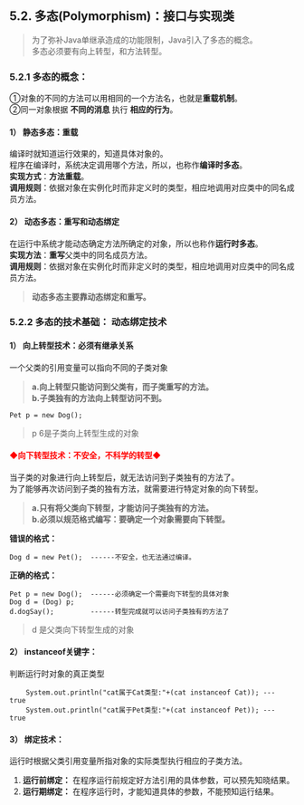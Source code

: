 ## 5.2. 多态(Polymorphism)：接口与实现类   
>为了弥补Java单继承造成的功能限制，Java引入了多态的概念。   
>多态必须要有向上转型，和方法转型。
### 5.2.1 多态的概念： 
①对象的不同的方法可以用相同的一个方法名，也就是**重载机制**。  
②同一对象根据 **不同的消息** 执行 **相应的行为**。  

#### 1） 静态多态：重载  
编译时就知道运行效果的，知道具体对象的。  
程序在编译时，系统决定调用哪个方法，所以，也称作**编译时多态**。  
**实现方式**：**方法重载**。  
**调用规则**：依据对象在实例化时而非定义时的类型，相应地调用对应类中的同名成员方法。  
  
#### 2） 动态多态：重写和动态绑定 
在运行中系统才能动态确定方法所确定的对象，所以也称作**运行时多态**。  
**实现方法**：**重写**父类中的同名成员方法。  
**调用规则**：依据对象在实例化时而非定义时的类型，相应地调用对应类中的同名成员方法。  
>**动态多态主要靠动态绑定和重写。**  
  
### 5.2.2 多态的技术基础： 动态绑定技术  
#### 1） 向上转型技术：必须有继承关系  
 一个父类的引用变量可以指向不同的子类对象     
>**a.向上转型只能访问到父类有，而子类重写的方法。**  
>**b.子类独有的方法向上转型访问不到。**    
  
	Pet p = new Dog();  
>p 6是子类向上转型生成的对象
#### <font color=red>**◆向下转型技术：不安全，不科学的转型◆**</font>  
当子类的对象进行向上转型后，就无法访问到子类独有的方法了。  
为了能够再次访问到子类的独有方法，就需要进行特定对象的向下转型。
>**a.只有将父类向下转型，才能访问子类独有的方法。**  
>**b.必须以规范格式编写：要确定一个对象需要向下转型。**    
  

**错误的格式：**  
  
	Dog d = new Pet();  ------不安全，也无法通过编译。  
**正确的格式：**
	
	Pet p = new Dog();  ------必须确定一个需要向下转型的具体对象
	Dog d = (Dog) p;
	d.dogSay();         ------转型完成就可以访问子类独有的方法了  

>d 是父类向下转型生成的对象  
#### 2） instanceof关键字：  
判断运行时对象的真正类型     
  
		System.out.println("cat属于Cat类型:"+(cat instanceof Cat)); --- true
		System.out.println("cat属于Pet类型:"+(cat instanceof Pet)); --- true
 
#### 3） 绑定技术：
运行时根据父类引用变量所指对象的实际类型执行相应的子类方法。  
1. **运行前绑定：** 在程序运行前规定好方法引用的具体参数，可以预先知晓结果。  
2. **运行期绑定：** 在程序运行时，才能知道具体的参数，不能预知运行结果。 
